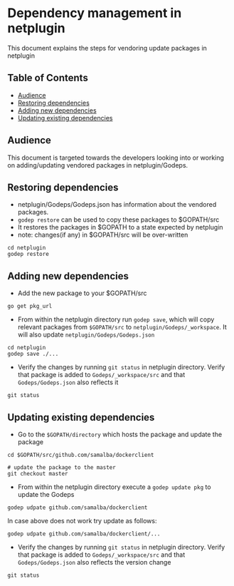 # Dependency management in netplugin
This document explains the steps for vendoring update packages in netplugin

## Table of Contents
- [Audience](#audience)
- [Restoring dependencies](#restoring-dependencies)
- [Adding new dependencies](#adding-new-dependencies)
- [Updating existing dependencies](#updating-existing-dependencies)

## Audience
This document is targeted towards the developers looking into or working on
adding/updating vendored packages in netplugin/Godeps.

## Restoring dependencies
- netplugin/Godeps/Godeps.json has information about the vendored packages.
- `godep restore` can be used to copy these packages to $GOPATH/src
- It restores the packages in $GOPATH to a state expected by netplugin
- note: changes(if any) in $GOPATH/src will be over-written
```
cd netplugin
godep restore
```

## Adding new dependencies

- Add the new package to your $GOPATH/src
```
go get pkg_url 
```

- From within the netplugin directory run `godep save`, which will copy relevant 
packages from `$GOPATH/src` to `netplugin/Godeps/_workspace`. It will also update 
`netplugin/Godeps/Godeps.json`

```
cd netplugin
godep save ./...
```

- Verify the changes by running `git status` in netplugin directory. 
Verify that package is added to `Godeps/_workspace/src` and that 
`Godeps/Godeps.json` also reflects it

```
git status
```

## Updating existing dependencies
- Go to the `$GOPATH/directory` which hosts the package and update the package
```
cd $GOPATH/src/github.com/samalba/dockerclient

# update the package to the master
git checkout master
```

- From within the netplugin directory execute a `godep update pkg` to update the
Godeps
```
godep udpate github.com/samalba/dockerclient
```

In case above does not work try update as follows:
```
godep udpate github.com/samalba/dockerclient/...
```

- Verify the changes by running `git status` in netplugin directory. 
Verify that package is added to `Godeps/_workspace/src` and that 
`Godeps/Godeps.json` also reflects the version change 

```
git status
```


